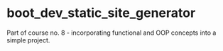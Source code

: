 # boot_dev_static_site_generator
Part of course no. 8 - incorporating functional and OOP concepts into a simple project.
